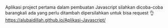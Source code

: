 Aplikasi project pertama dalam pembuatan Javascript
silahkan dicoba-coba
barangkali ada yang perlu ditambah dipersilahkan untuk bisa request 👌
https://alubaidillah.github.io/Aplikasi-Javascript/
